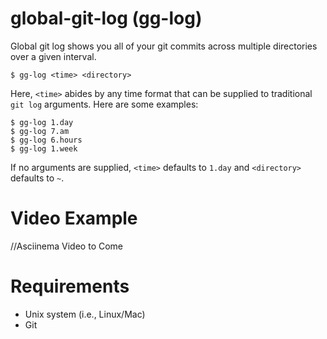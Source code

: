 # global-git-log (gg-log)

Global git log shows you all of your git commits across multiple directories over a given interval.

    $ gg-log <time> <directory>

Here, `<time>` abides by any time format that can be supplied to traditional `git log` arguments. Here are some examples:

    $ gg-log 1.day
    $ gg-log 7.am
    $ gg-log 6.hours
    $ gg-log 1.week

If no arguments are supplied, `<time>` defaults to `1.day` and `<directory>` defaults to `~`.

# Video Example

//Asciinema Video to Come

# Requirements

- Unix system (i.e., Linux/Mac)
- Git
